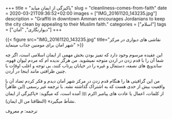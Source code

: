 +++
title = "پاکیزگی از ایمان میاید"
slug = "cleanliness-comes-from-faith"
date = 2020-03-21T09:36:52+02:00
images = ["IMG_20161120_143235.jpg"]
description = "Graffiti in downtown Amman encourages Jordanians to keep the city clean by appealing to their Muslim faith."
categories = ["اسلام"]
tags = ["دیوارنگاری", "اَمان"]
+++

{{< figure src="IMG_20161120_143235.jpg" title="نقاشی های دیواری در مرکز شهر امان برای مومنین جذاب مینماید" >}}

این عقیده مرسوم وجود دارد که تمیز بودن بخش مهمی از ایمان اسلامی است، اگر چه شما آن را با قدم زدن در اردن متوجه نمیشوید. من هرگز ندیده ام که مردم لیوان قهوه، ساندویچ های نصفه، دستمال و غیره را در خیابان پرتاب کنند، بی توجه و اغلب اوقات با چنین ظرافتی مانند اینجا در اُردن.

<!--more-->

من این گرافیتی ها را هنگام قدم زدن در مرکز شهر اَمان دیدم و فکر کردم تضاد آن با واقعیت بیش از حدی هست که به اشتراک گذاشته نشه. با ترجمه غیر رسمی (این ظاهراً از کلمات، اعمال یا عادت های پیامبر اکرم ﷺ آمده است، که میگوید: «پاکیزگی از ایمان نشأط میگیرد» (النظافتا من ال ایمان).

ترجمه: م معروف
